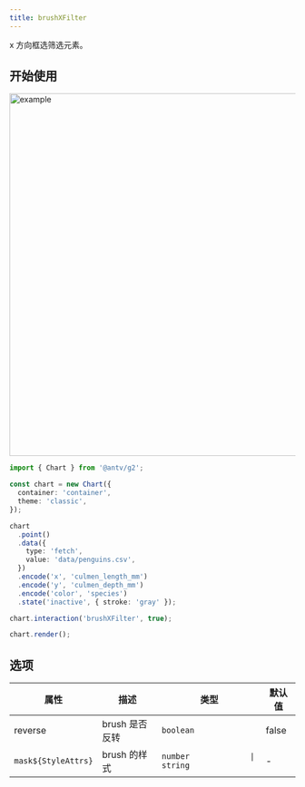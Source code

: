 ```yaml
---
title: brushXFilter
---
```


x 方向框选筛选元素。

## 开始使用

<img alt="example" src="https://mdn.alipayobjects.com/huamei_qa8qxu/afts/img/A*Wz7zQaiBiXwAAAAAAAAAAAAADmJ7AQ/original" width="640">

```ts
import { Chart } from '@antv/g2';

const chart = new Chart({
  container: 'container',
  theme: 'classic',
});

chart
  .point()
  .data({
    type: 'fetch',
    value: 'data/penguins.csv',
  })
  .encode('x', 'culmen_length_mm')
  .encode('y', 'culmen_depth_mm')
  .encode('color', 'species')
  .state('inactive', { stroke: 'gray' });

chart.interaction('brushXFilter', true);

chart.render();
```

## 选项

| 属性                | 描述           | 类型                           | 默认值 |
| ------------------- | -------------- | ------------------------------ | ------ |
| reverse             | brush 是否反转 | `boolean`                      | false  |
| `mask${StyleAttrs}` | brush 的样式   | `number             \| string` | -      |
